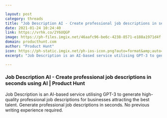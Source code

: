```yaml
---

layout: post
category: threads
title: "Job Description AI - Create professional job descriptions in seconds using AI"
date: 2021-01-24 10:24:40
link: https://vrhk.co/2Y6UQGP
image: https://ph-files.imgix.net/46aafc96-be6c-4238-8571-e188a1971d4f.gif?auto=format&fit=crop&frame=1&h=512&w=1024
domain: producthunt.com
author: "Product Hunt"
icon: https://ph-static.imgix.net/ph-ios-icon.png?auto=format&amp;auto=compress
excerpt: "Job Description is an AI-based service utilising GPT-3 to generate high-quality professional job descriptions for businesses attracting the best talent. Generate professional job descriptions in seconds. No previous writing experience required."

---
```


### Job Description AI - Create professional job descriptions in seconds using AI | Product Hunt

Job Description is an AI-based service utilising GPT-3 to generate high-quality professional job descriptions for businesses attracting the best talent. Generate professional job descriptions in seconds. No previous writing experience required.